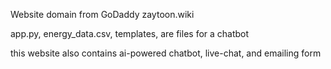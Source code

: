 Website domain from GoDaddy zaytoon.wiki

app.py, energy_data.csv, templates, are files for a chatbot

this website also contains ai-powered chatbot, live-chat, and emailing form
